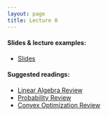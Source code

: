 ```yaml
---
layout: page
title: Lecture 0
---
```


#### Slides & lecture examples:
- [Slides](https://drive.google.com/open?id=1u8JYKCFw-4iGpg_NSAnp6rd5en5o7EPn)

#### Suggested readings:
- [Linear Algebra Review](http://cs229.stanford.edu/section/cs229-linalg.pdf)
- [Probability Review](http://cs229.stanford.edu/section/cs229-prob.pdf)
- [Convex Optimization Review](http://cs229.stanford.edu/section/cs229-cvxopt.pdf)
